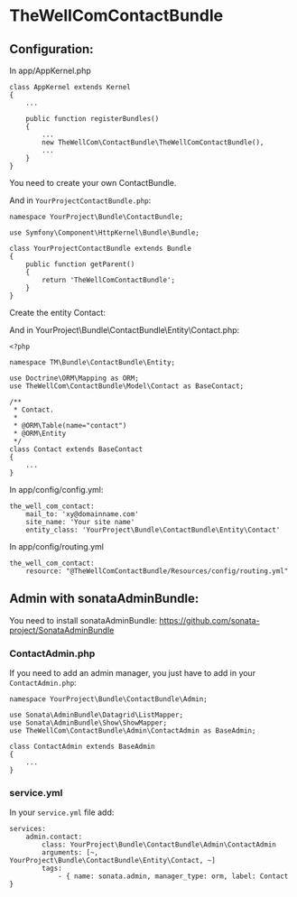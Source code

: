TheWellComContactBundle
==

Configuration:
-

In app/AppKernel.php

    class AppKernel extends Kernel
    {
        ...

        public function registerBundles()
        {
            ...
            new TheWellCom\ContactBundle\TheWellComContactBundle(),
            ...
        }
    }

You need to create your own ContactBundle.

And in `YourProjectContactBundle.php`:

    namespace YourProject\Bundle\ContactBundle;

    use Symfony\Component\HttpKernel\Bundle\Bundle;

    class YourProjectContactBundle extends Bundle
    {
        public function getParent()
        {
            return 'TheWellComContactBundle';
        }
    }

Create the entity Contact:

And in YourProject\Bundle\ContactBundle\Entity\Contact.php:

    <?php

    namespace TM\Bundle\ContactBundle\Entity;

    use Doctrine\ORM\Mapping as ORM;
    use TheWellCom\ContactBundle\Model\Contact as BaseContact;

    /**
     * Contact.
     *
     * @ORM\Table(name="contact")
     * @ORM\Entity
     */
    class Contact extends BaseContact
    {
        ...
    }

In app/config/config.yml:

    the_well_com_contact:
        mail_to: 'xy@domainname.com'
        site_name: 'Your site name'
        entity_class: 'YourProject\Bundle\ContactBundle\Entity\Contact'

In app/config/routing.yml

    the_well_com_contact:
        resource: "@TheWellComContactBundle/Resources/config/routing.yml"


Admin with sonataAdminBundle:
-

You need to install sonataAdminBundle: https://github.com/sonata-project/SonataAdminBundle

### ContactAdmin.php #

If you need to add an admin manager, you just have to add in your `ContactAdmin.php`:

    namespace YourProject\Bundle\ContactBundle\Admin;

    use Sonata\AdminBundle\Datagrid\ListMapper;
    use Sonata\AdminBundle\Show\ShowMapper;
    use TheWellCom\ContactBundle\Admin\ContactAdmin as BaseAdmin;

    class ContactAdmin extends BaseAdmin
    {
        ...
    }

### service.yml #

In your `service.yml` file add:

    services:
        admin.contact:
            class: YourProject\Bundle\ContactBundle\Admin\ContactAdmin
            arguments: [~, YourProject\Bundle\ContactBundle\Entity\Contact, ~]
            tags:
                - { name: sonata.admin, manager_type: orm, label: Contact }
